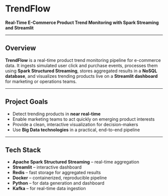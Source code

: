 # TrendFlow
**Real-Time E-Commerce Product Trend Monitoring with Spark Streaming and Streamlit**

---

## Overview

**TrendFlow** is a real-time product trend monitoring pipeline for e-commerce data. It ingests simulated user click and purchase events, processes them using **Spark Structured Streaming**, stores aggregated results in a **NoSQL database**, and visualizes trending products live on a **Streamlit dashboard** for marketing or operations teams.

---

## Project Goals

- Detect trending products in **near real-time**
- Enable marketing teams to act quickly on emerging product interests
- Provide a clean, interactive visualization for decision-makers
- Use **Big Data technologies** in a practical, end-to-end pipeline

---

## Tech Stack

- **Apache Spark Structured Streaming** – real-time aggregation
- **Streamlit** – interactive dashboard
- **Redis** – fast storage for aggregated results
- **Docker** – containerized, reproducible pipeline
- **Python** – for data generation and dashboard
- **Kafka** – for real-time data ingestion


